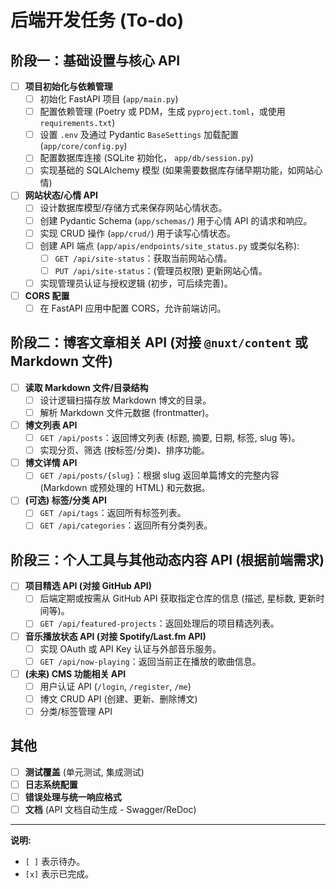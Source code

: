 # 后端开发任务 (To-do)

## 阶段一：基础设置与核心 API

-   [ ] **项目初始化与依赖管理**
    -   [ ] 初始化 FastAPI 项目 (`app/main.py`)
    -   [ ] 配置依赖管理 (Poetry 或 PDM，生成 `pyproject.toml`，或使用 `requirements.txt`)
    -   [ ] 设置 `.env` 及通过 Pydantic `BaseSettings` 加载配置 (`app/core/config.py`)
    -   [ ] 配置数据库连接 (SQLite 初始化， `app/db/session.py`)
    -   [ ] 实现基础的 SQLAlchemy 模型 (如果需要数据库存储早期功能，如网站心情)
-   [ ] **网站状态/心情 API**
    -   [ ] 设计数据库模型/存储方式来保存网站心情状态。
    -   [ ] 创建 Pydantic Schema (`app/schemas/`) 用于心情 API 的请求和响应。
    -   [ ] 实现 CRUD 操作 (`app/crud/`) 用于读写心情状态。
    -   [ ] 创建 API 端点 (`app/apis/endpoints/site_status.py` 或类似名称):
        -   [ ] `GET /api/site-status`：获取当前网站心情。
        -   [ ] `PUT /api/site-status`：(管理员权限) 更新网站心情。
    -   [ ] 实现管理员认证与授权逻辑 (初步，可后续完善)。
-   [ ] **CORS 配置**
    -   [ ] 在 FastAPI 应用中配置 CORS，允许前端访问。

## 阶段二：博客文章相关 API (对接 `@nuxt/content` 或 Markdown 文件)

-   [ ] **读取 Markdown 文件/目录结构**
    -   [ ] 设计逻辑扫描存放 Markdown 博文的目录。
    -   [ ] 解析 Markdown 文件元数据 (frontmatter)。
-   [ ] **博文列表 API**
    -   [ ] `GET /api/posts`：返回博文列表 (标题, 摘要, 日期, 标签, slug 等)。
    -   [ ] 实现分页、筛选 (按标签/分类)、排序功能。
-   [ ] **博文详情 API**
    -   [ ] `GET /api/posts/{slug}`：根据 slug 返回单篇博文的完整内容 (Markdown 或预处理的 HTML) 和元数据。
-   [ ] **(可选) 标签/分类 API**
    -   [ ] `GET /api/tags`：返回所有标签列表。
    -   [ ] `GET /api/categories`：返回所有分类列表。

## 阶段三：个人工具与其他动态内容 API (根据前端需求)

-   [ ] **项目精选 API (对接 GitHub API)**
    -   [ ] 后端定期或按需从 GitHub API 获取指定仓库的信息 (描述, 星标数, 更新时间等)。
    -   [ ] `GET /api/featured-projects`：返回处理后的项目精选列表。
-   [ ] **音乐播放状态 API (对接 Spotify/Last.fm API)**
    -   [ ] 实现 OAuth 或 API Key 认证与外部音乐服务。
    -   [ ] `GET /api/now-playing`：返回当前正在播放的歌曲信息。
-   [ ] **(未来) CMS 功能相关 API**
    -   [ ] 用户认证 API (`/login`, `/register`, `/me`)
    -   [ ] 博文 CRUD API (创建、更新、删除博文)
    -   [ ] 分类/标签管理 API

## 其他

-   [ ] **测试覆盖** (单元测试, 集成测试)
-   [ ] **日志系统配置**
-   [ ] **错误处理与统一响应格式**
-   [ ] **文档** (API 文档自动生成 - Swagger/ReDoc)

---
**说明:**
-   `[ ]` 表示待办。
-   `[x]` 表示已完成。 
